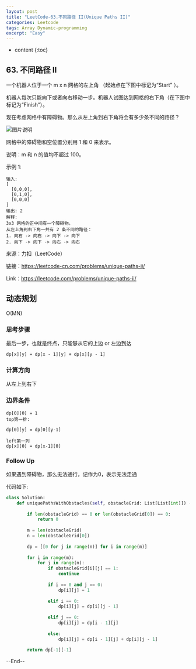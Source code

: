 ```yaml
---
layout: post
title: "LeetCode-63.不同路径 II(Unique Paths II)"
categories: Leetcode
tags: Array Dynamic-programming
excerpt: "Easy"
---
```


* content
{:toc}

## 63. 不同路径 II

一个机器人位于一个 m x n 网格的左上角 （起始点在下图中标记为“Start” ）。

机器人每次只能向下或者向右移动一步。机器人试图达到网格的右下角（在下图中标记为“Finish”）。

现在考虑网格中有障碍物。那么从左上角到右下角将会有多少条不同的路径？

![图片说明](https://geemaple.github.io/images/leetcode-algorithm-62.png)

网格中的障碍物和空位置分别用 1 和 0 来表示。

说明：m 和 n 的值均不超过 100。

示例 1:

```
输入:
[
  [0,0,0],
  [0,1,0],
  [0,0,0]
]
输出: 2
解释:
3x3 网格的正中间有一个障碍物。
从左上角到右下角一共有 2 条不同的路径：
1. 向右 -> 向右 -> 向下 -> 向下
2. 向下 -> 向下 -> 向右 -> 向右
```

来源：力扣（LeetCode）

链接：https://leetcode-cn.com/problems/unique-paths-ii/

Link：https://leetcode.com/problems/unique-paths-ii/

## 动态规划

O(MN)

### 思考步骤

最后一步，也就是终点，只能够从它的上边 or 左边到达

```
dp[x][y] = dp[x - 1][y] + dp[x][y - 1]
```

### 计算方向

从左上到右下

### 边界条件

```
dp[0][0] = 1
top第一排:

dp[0][y] = dp[0][y-1]

left第一列
dp[x][0] = dp[x-1][0]
```

### Follow Up

如果遇到障碍物，那么无法通行，记作为0，表示无法走通

代码如下:

```python
class Solution:
    def uniquePathsWithObstacles(self, obstacleGrid: List[List[int]]) -> int:
        
        if len(obstacleGrid) == 0 or len(obstacleGrid[0]) == 0:
            return 0
        
        m = len(obstacleGrid)
        n = len(obstacleGrid[0])
        
        dp = [[0 for j in range(n)] for i in range(m)]
        
        for i in range(m):
            for j in range(n):
                if obstacleGrid[i][j] == 1:
                    continue
                
                if i == 0 and j == 0:
                    dp[i][j] = 1
                    
                elif i == 0:
                    dp[i][j] = dp[i][j - 1]
                    
                elif j == 0:
                    dp[i][j] = dp[i - 1][j]
                    
                else:
                    dp[i][j] = dp[i - 1][j] + dp[i][j - 1]
                    
        return dp[-1][-1]
```

--End--